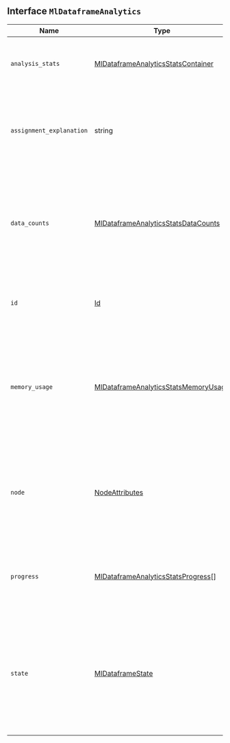 ## Interface `MlDataframeAnalytics`

| Name | Type | Description |
| - | - | - |
| `analysis_stats` | [MlDataframeAnalyticsStatsContainer](./MlDataframeAnalyticsStatsContainer.md) | An object containing information about the analysis job. |
| `assignment_explanation` | string | For running jobs only, contains messages relating to the selection of a node to run the job. |
| `data_counts` | [MlDataframeAnalyticsStatsDataCounts](./MlDataframeAnalyticsStatsDataCounts.md) | An object that provides counts for the quantity of documents skipped, used in training, or available for testing. |
| `id` | [Id](./Id.md) | The unique identifier of the data frame analytics job. |
| `memory_usage` | [MlDataframeAnalyticsStatsMemoryUsage](./MlDataframeAnalyticsStatsMemoryUsage.md) | An object describing memory usage of the analytics. It is present only after the job is started and memory usage is reported. |
| `node` | [NodeAttributes](./NodeAttributes.md) | Contains properties for the node that runs the job. This information is available only for running jobs. |
| `progress` | [MlDataframeAnalyticsStatsProgress](./MlDataframeAnalyticsStatsProgress.md)[] | The progress report of the data frame analytics job by phase. |
| `state` | [MlDataframeState](./MlDataframeState.md) | The status of the data frame analytics job, which can be one of the following values: failed, started, starting, stopping, stopped. |
